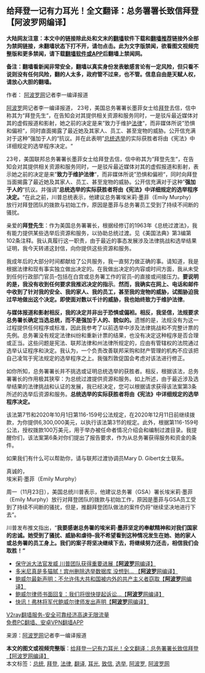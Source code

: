  <h2>给拜登一记有力耳光！全文翻译：总务署署长致信拜登 【阿波罗网编译】</h2> <p class="notice"><b>大陆网友注意：本文中的链接除此处和文末的<a href="https://github.com/bannedbook/fanqiang" >翻墙</a>软件下载和<a href="https://github.com/killgcd/justmysocks/blob/master/README.md">翻墙推荐</a>链接外全部为禁网链接，未翻墙状态下打不开，请勿点击。此为文字版禁闻，欲看图文视频完整版和更多禁闻，请下载<a href="https://github.com/bannedbook/fanqiang">翻墙软件或APP</a>后翻墙上禁闻网。</p><p>备注：翻墙看新闻非常安全，翻墙以真实身份发表敏感言论有一定风险，但只看不说则没有任何风险，翻的人太多，政府管不过来，也不管。信息自由是天赋人权，请放心大胆的翻墙。</b></p>  <div class="entry"> <p>作者： <span class='wp_keywordlink_affiliate'><a href="https://www.aboluowang.com/" title="阿波罗网" target="_blank">阿波罗网</a></span>记者李一编译报道</p> <p id="summary"><a href="https://www.bannedbook.org/bnews/tag/%E9%98%BF%E6%B3%A2%E7%BD%97/" class="st_tag internal_tag" rel="tag" title="标签 阿波罗 下的日志">阿波罗</a>网记者李一编译报道， 23号，美国总务署署长墨菲女士给<a href="https://www.bannedbook.org/bnews/tag/%e6%8b%9c%e7%99%bb/" class="st_tag internal_tag" rel="tag" title="标签 拜登 下的日志">拜登</a>去信，信中称其为“拜登先生“，在告知会对其提供相关资源和服务同时，一是驳斥最近媒体对其的虚假报道和影射，她之前的决定是来”致力于维护<a href="https://www.bannedbook.org/bnews/tag/%e6%b3%95%e5%be%8b/" class="st_tag internal_tag" rel="tag" title="标签 法律 下的日志">法律</a>“，而非媒体所说”恐惧和偏袒“，同时直面揭露了最近她及其家人、员工、甚至宠物的威胁。公开信充满对于这种”强加于人的“抗议。并在此表明”<a href="https://www.bannedbook.org/bnews/tag/%e6%80%bb%e7%bb%9f/" class="st_tag internal_tag" rel="tag" title="标签 总统 下的日志">总统</a><a href="https://www.bannedbook.org/bnews/tag/%e9%80%89%e4%b8%be/" class="st_tag internal_tag" rel="tag" title="标签 选举 下的日志">选举</a>的实际获胜者将由《宪法》中详细规定的选举程序决定。“</p> <p>23号，美国联邦总务署署长墨菲女士给拜登去信，信中称其为“拜登先生“，在告知会对其提供相关资源和服务同时，一是驳斥最近媒体对其的虚假报道和影射，表示她之前的决定是来”<strong>致力于维护法律</strong>“，而非媒体所说”恐惧和偏袒“，同时向拜登当面揭露了最近她及其家人、员工、甚至宠物的威胁。公开信充满对于这种”<strong>强加于人的</strong>“抗议。并强调”<strong>总统选举的实际获胜者将由《宪法》中详细规定的选举程序决定。</strong>“在此之前，川普总统表示，他建议总务署埃米莉·墨菲（Emily Murphy）放行对拜登团队的拨款与初始工作，原因是墨菲与总务署员工受到了持续不间断的骚扰。</p>  <p>亲爱的<strong>拜登先生</strong>：作为美国总务署署长，根据经修订的1963年《总统过渡法》，我有能力提供某些选举后资源和服务，以协助总统过渡。见《美国法典》第3编第102条注释。我认真履行这一职责，由于最近的事态发展涉及法律挑战和选举结果证明，我今天转递这封信，向你提供这些资源和服务。</p> <p>我成年后的大部分时间都献给了公共服务，我一直努力做正确的事。请知道，我是根据法律和现有事实独立做出决定的。在我做出决定的内容或时间方面，我从未受到任何行政部门官员&#8211;包括在白宫或总务署工作的官员&#8211;的直接或间接压力。<strong>要说明的是，我没有收到任何要求我推迟决定的指示</strong>。<strong>然而，我确实在网上、电话和邮件中收到了针对我的安全、我的家人、我的员工，甚至我的宠物的威胁，试图胁迫我过早地做出这个决定。即使面对数以千计的威胁，我也始终致力于维护法律</strong>。</p> <p><strong>与媒体报道和影射相反，我的决定并非出于恐惧或偏袒。相反，我坚信，法规要求总务署长确定当选总统，而不是强加于人的、貌似的。</strong>遗憾的是，法规没有为这一过程提供任何程序或标准，因此我参考了以前选举中涉及法律挑战和不完整计票的先例。总务署没有规定法律纠纷和重新计票的结果，也没有决定这种程序是否合理或正当。这些问题是宪法、联邦法律和州法律所规定的，应由有管辖权的法院通过选举认证程序和決定。我认为，一个负责改善联邦采购和财产管理的机构不应该把自己凌驾于宪法规定的选举程序之上。我强烈敦促国会考虑对该法进行修正。</p>  <p>如你所知，总务署署长并不挑选或证明总统选举的获胜者。相反，根据该法，总务署署长的作用极其狭窄：为总统过渡提供资源和服务。如上所述，由于最近涉及选举结果的法律挑战和认证的发展，我已经决定，您可以根据请求获得该法案第3条所述的选举后资源和服务。<strong>总统选举的实际获胜者将由《宪法》中详细规定的选举程序决定。</strong></p> <p>该法第7节和2020年10月1日第116-159号公法规定，在2020年12月11日前继续拨款，为你提供6,300,000美元，以执行该法第3节的规定。此外，根据第116-159号公法，授权拨款100万美元，用于举办被任命者情况介绍会和编制过渡目录。我提醒你们，该法案第6条对你们提出了报告要求，作为从总务署获得服务和资金的条件。</p> <p>如果我们有什么可以帮助你，请与联邦过渡协调员Mary D. Gibert女士联系。</p>  <p>真诚的，<br />埃米莉·墨菲（Emily Murphy）</p> <p>周一（11月23日），美国总统川普表示，他建议总务署（GSA）署长埃米莉·墨菲（Emily Murphy）放行对拜登团队的拨款与初始工作，原因是墨菲与GSA员工受到了持续不间断的骚扰，但是，推翻拜登团队做法的案件仍将“继续坚决地进行下去”。</p> <p>川普发布推文指出，“<strong>我要感谢总务署的埃米莉·墨菲坚定的奉献精神和对我们国家的忠诚。她受到了骚扰、威胁和虐待–我不希望看到这种情况发生在她、她的家人或总务署的员工身上。我们的案子将坚决继续下去，将继续努力还击，相信我们会取胜！”</strong></p>  <ul class='op-related-articles' title='相关阅读'> <li><a href='https://www.bannedbook.org/bnews/cnnews/20201124/1436122.html' target='_blank'>保守派大法官发威 川普团队获得重要进展【<b>阿波罗</b>网编译】</a></li> <li><a href='https://www.bannedbook.org/bnews/cnnews/20201123/1435657.html' target='_blank'>多米尼真是多猫腻！宾州删除选举数据库 没想到… 【<b>阿波罗</b>网编译】</a></li> <li><a href='https://www.bannedbook.org/bnews/topimagenews/20201123/1435628.html' target='_blank'>鲍威尔最新声明：不允许伟大共和国被内外的共产主义者窃取【<b>阿波罗</b>网编译】</a></li> <li><a href='https://www.bannedbook.org/bnews/topimagenews/20201123/1435545.html' target='_blank'>鲍威尔律师书面回复：我们将很快提起诉讼…【<b>阿波罗</b>网编译】</a></li> <li><a href='https://www.bannedbook.org/bnews/topimagenews/20201123/1435530.html' target='_blank'>快讯！弗林将军代鲍威尔律师发出声明【<b>阿波罗</b>网编译】</a></li> </ul> <p class="texttj"> <a href="https://www.bannedbook.org/forum23/topic22702.html" target="_blank">V2ray翻墙服务-安全可靠经济高速无限流量</a><br/> <a href="https://github.com/bannedbook/fanqiang/wiki/%E7%A6%81%E9%97%BB%E7%BD%91%E5%AE%89%E5%8D%93%E7%BF%BB%E5%A2%99%E6%96%B0%E9%97%BBAPP" target="_blank">免费PC翻墙、安卓VPN翻墙APP</a></p><p> 来源：<a href="https://www.aboluowang.com/2020/1124/1526669.html" target="_blank">阿波罗网</a>记者李一编译报道 </p><a name='sharetosocial'></a>       <div><b>本文的图文或视频完整版</b>：<a href='https://www.bannedbook.org/bnews/cnnews/20201124/1436167.html'>给拜登一记有力耳光！全文翻译：总务署署长致信拜登 【阿波罗网编译】</a></div>  </div><!--END ENTRY--> <div class="postfooter"> <div>本文标签：<a href="https://www.bannedbook.org/bnews/tag/%e6%80%bb%e7%bb%9f/" rel="tag">总统</a>, <a href="https://www.bannedbook.org/bnews/tag/%e6%8b%9c%e7%99%bb/" rel="tag">拜登</a>, <a href="https://www.bannedbook.org/bnews/tag/%e6%b3%95%e5%be%8b/" rel="tag">法律</a>, <a href="https://www.bannedbook.org/bnews/tag/%E7%BF%BB%E8%AF%91/" rel="tag">翻译</a>, <a href="https://www.bannedbook.org/bnews/tag/%E8%80%B3%E5%85%89/" rel="tag">耳光</a>, <a href="https://www.bannedbook.org/bnews/tag/%E8%87%B4%E4%BF%A1/" rel="tag">致信</a>, <a href="https://www.bannedbook.org/bnews/tag/%e9%80%89%e4%b8%be/" rel="tag">选举</a>, <a href="https://www.bannedbook.org/bnews/tag/%E9%98%BF%E6%B3%A2%E7%BD%97/" rel="tag">阿波罗</a>, <a href="https://www.bannedbook.org/bnews/tag/%e9%98%bf%e6%b3%a2%e7%bd%97%e7%bd%91/" rel="tag">阿波罗网</a></div>  </div><!--END POSTFOOTER--> 